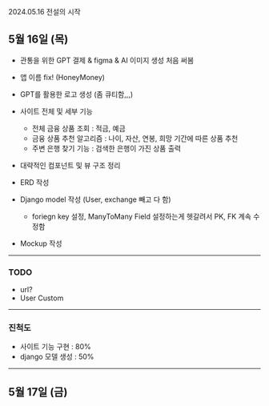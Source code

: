 2024.05.16 전설의 시작
## 5월 16일 (목)
- 관통을 위한 GPT 결제 & figma & AI 이미지 생성 처음 써봄
- 앱 이름 fix! (HoneyMoney)
- GPT를 활용한 로고 생성 (좀 큐티함,,,)

- 사이트 전체 및 세부 기능
	- 전체 금융 상품 조회 : 적금, 예금
	- 금융 상품 추천 알고리즘 : 나이, 자산, 연봉, 희망 기간에 따른 상품 추천
	- 주변 은행 찾기 기능 : 검색한 은행이 가진 상품 출력

- 대략적인 컴포넌트 및 뷰 구조 정리
- ERD 작성
- Django model 작성 (User, exchange 빼고 다 함)
	- foriegn key 설정, ManyToMany Field 설정하는게 헷갈려서 PK, FK 계속 수정함
- Mockup 작성
---
### TODO
- url?
- User Custom
---
### 진척도
- 사이트 기능 구현 : 80%
- django 모델 생성 : 50%
---
## 5월 17일 (금)